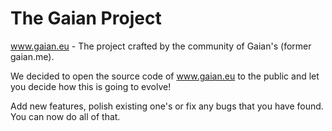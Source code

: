 The Gaian Project
=====

www.gaian.eu - The project crafted by the community of Gaian's (former gaian.me).

We decided to open the source code of www.gaian.eu to the public and let you decide how this is going to evolve!

Add new features, polish existing one's or fix any bugs that you have found. You can now do all of that.
